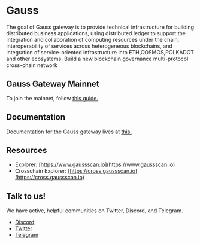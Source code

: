 # Gauss

The goal of Gauss gateway is to provide technical infrastructure for building distributed business applications, using distributed ledger to support the integration and collaboration of computing resources under the chain, interoperability of services across heterogeneous blockchains, and integration of service-oriented infrastructure into ETH,COSMOS,POLKADOT and other ecosystems. Build a new blockchain governance multi-protocol cross-chain network

## Gauss Gateway Mainnet 

To join the mainnet, follow [this guide.](https://github.com/gaussLab/mainnet)

## Documentation

Documentation for the Gauss gateway lives at [this.](https://gauss-documentation.readthedocs.io)

## Resources

* Explorer: [https://www.gaussscan.io](https://www.gaussscan.io)
* Crosschain Explorer: [https://cross.gaussscan.io](https://cross.gaussscan.io)

## Talk to us!

We have active, helpful communities on Twitter, Discord, and Telegram.

* [Discord](https://discord.gg/gausslab)
* [Twitter](https://twitter.com/gausslab)
* [Telegram](https://t.me/gausslab)
